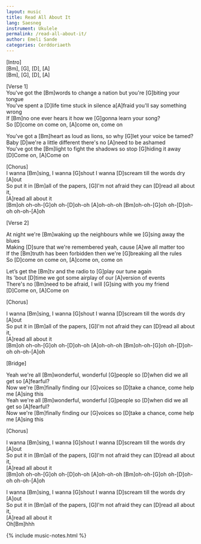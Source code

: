 ```yaml
---
layout: music
title: Read All About It
lang: Saesneg
instrument: Ukulele
permalink: /read-all-about-it/
author: Emeli Sande
categories: Cerddoriaeth
---
```


[Intro]  
[Bm], [G], [D], [A]  
[Bm], [G], [D], [A]  
  
[Verse 1]  
You've got the [Bm]words to change a nation but you're [G]biting your tongue  
You've spent a [D]life time stuck in silence a[A]fraid you'll say something wrong  
If [Bm]no one ever hears it how we [G]gonna learn your song?  
So [D]come on come on, [A]come on, come on  
  
You've got a [Bm]heart as loud as lions, so why [G]let your voice be tamed?  
Baby [D]we're a little different there's no [A]need to be ashamed  
You've got the [Bm]light to fight the shadows so stop [G]hiding it away  
[D]Come on, [A]Come on  
  
[Chorus]  
I wanna [Bm]sing, I wanna [G]shout I wanna [D]scream till the words dry [A]out  
So put it in [Bm]all of the papers, [G]I'm not afraid they can [D]read all about it,  
[A]read all about it  
[Bm]oh oh-oh-[G]oh oh-[D]oh-oh [A]oh-oh-oh [Bm]oh-oh-[G]oh oh-[D]oh-oh oh-oh-[A]oh  
  
[Verse 2]  
  
At night we're [Bm]waking up the neighbours while we [G]sing away the blues  
Making [D]sure that we're remembered yeah, cause [A]we all matter too  
If the [Bm]truth has been forbidden then we're [G]breaking all the rules  
So [D]come on come on, [A]come on, come on  
  
Let’s get the [Bm]tv and the radio to [G]play our tune again  
Its 'bout [D]time we got some airplay of our [A]version of events  
There's no [Bm]need to be afraid, I will [G]sing with you my friend  
[D]Come on, [A]Come on  
  
[Chorus]  
  
I wanna [Bm]sing, I wanna [G]shout I wanna [D]scream till the words dry [A]out  
So put it in [Bm]all of the papers, [G]I'm not afraid they can [D]read all about it,  
[A]read all about it  
[Bm]oh oh-oh-[G]oh oh-[D]oh-oh [A]oh-oh-oh [Bm]oh-oh-[G]oh oh-[D]oh-oh oh-oh-[A]oh  
  
[Bridge]  
  
Yeah we're all [Bm]wonderful, wonderful [G]people so [D]when did we all get so [A]fearful?  
Now we're [Bm]finally finding our [G]voices so [D]take a chance, come help me [A]sing this  
Yeah we're all [Bm]wonderful, wonderful [G]people so [D]when did we all get so [A]fearful?  
Now we're [Bm]finally finding our [G]voices so [D]take a chance, come help me [A]sing this  
  
[Chorus]  
  
I wanna [Bm]sing, I wanna [G]shout I wanna [D]scream till the words dry [A]out  
So put it in [Bm]all of the papers, [G]I'm not afraid they can [D]read all about it,  
[A]read all about it  
[Bm]oh oh-oh-[G]oh oh-[D]oh-oh [A]oh-oh-oh [Bm]oh-oh-[G]oh oh-[D]oh-oh oh-oh-[A]oh   
  
I wanna [Bm]sing, I wanna [G]shout I wanna [D]scream till the words dry [A]out  
So put it in [Bm]all of the papers, [G]I'm not afraid they can [D]read all about it,  
[A]read all about it  
Oh[Bm]hhh  

{% include music-notes.html %}